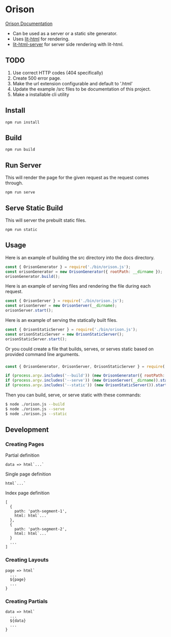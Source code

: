 # Orison

[Orison Documentation](https://orison.alexlockhart.me)

* Can be used as a server or a static site generator.
* Uses [lit-html](https://github.com/Polymer/lit-html) for rendering.
* [lit-html-server](https://github.com/popeindustries/lit-html-server) for server side rendering with lit-html.

## TODO

1. Use correct HTTP codes (404 specifically)
1. Create 500 error page.
1. Make the url extension configurable and default to '.html'
1. Update the example /src files to be documentation of this project.
1. Make a installable cli utility

## Install

```
npm run install
```

## Build

```
npm run build
```

## Run Server

This will render the page for the given request as the request comes through.

```
npm run serve
```

## Serve Static Build

This will server the prebuilt static files.

```
npm run static
```

## Usage

Here is an example of building the src directory into the docs directory.

```js
const { OrisonGenerator } = require('./bin/orison.js');
const orisonGenerator = new OrisonGenerator({ rootPath: __dirname });
orisonGenerator.build();
```

Here is an example of serving files and rendering the file during each request.
```js
const { OrisonServer } = require('./bin/orison.js');
const orisonServer = new OrisonServer(__dirname);
orisonServer.start();
```

Here is an example of serving the statically built files.

```js
const { OrisonStaticServer } = require('./bin/orison.js');
const orisonStaticServer = new OrisonStaticServer();
orisonStaticServer.start();
```

Or you could create a file that builds, serves, or serves static based on provided command line arguments.

###
```js
const { OrisonGenerator, OrisonServer, OrisonStaticServer } = require('./bin/orison.js');

if (process.argv.includes('--build')) (new OrisonGenerator({ rootPath: __dirname })).build();
if (process.argv.includes('--serve')) (new OrisonServer(__dirname)).start();
if (process.argv.includes('--static')) (new OrisonStaticServer()).start();
```

Then you can build, serve, or serve static with these commands:

```bash
$ node ./orison.js --build
$ node ./orison.js --serve
$ node ./orison.js --static
```

## Development

### Creating Pages

Partial definition
```
data => html`...`
```

Single page definition
```
html`...`
```

Index page definition
```
[
  {
    path: 'path-segment-1',
    html: html`...`
  },
  {
    path: 'path-segment-2',
    html: html`...`
  }
  ...
]
```

### Creating Layouts

```
page => html`
  ...
  ${page}
  ...
}
```

### Creating Partials

```
data => html`
  ...
  ${data}
  ...
}
```
